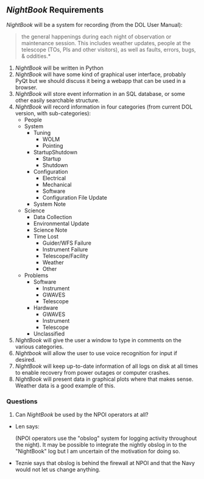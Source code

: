 ## *NightBook* Requirements

*NightBook* will be a system for recording (from the DOL User Manual):

> the general happenings during each night of observation or maintenance session. This includes weather updates,
> people at the telescope (TOs, PIs and other visitors), as well as faults, errors, bugs, & oddities.*

1. *NightBook* will be written in Python
2. *NightBook* will have some kind of graphical user interface, probably PyQt but we should discuss it being
   a webapp that can be used in a browser.
3. *NightBook* will store event information in an SQL database, or some other easily searchable structure.
4. *NightBook* will record information in four categories (from current DOL version, with sub-categories):
   * People
   * System
     * Tuning
       * WOLM
       * Pointing
     * StartupShutdown
       * Startup
       * Shutdown
     * Configuration
       * Electrical
       * Mechanical
       * Software
       * Configuration File Update
     * System Note
   * Science
     * Data Collection
     * Environmental Update
     * Science Note
     * Time Lost
       * Guider/WFS Failure
       * Instrument Failure
       * Telescope/Facility
       * Weather
       * Other
   * Problems
     * Software
       * Instrument
       * GWAVES
       * Telescope
     * Hardware
       * GWAVES
       * Instrument
       * Telescope
     * Unclassified
5. *NightBook* will give the user a window to type in comments on the various categories.
6. *Nightbook* will allow the user to use voice recognition for input if desired.
7. *NightBook* will keep up-to-date information of all logs on disk at all times to enable recovery from
   power outages or computer crashes.
8. *NightBook* will present data in graphical plots where that makes sense.  Weather data is a good
   example of this.
   
### Questions

1. Can *NightBook* be used by the NPOI operators at all?

- Len says:

  (NPOI operators use the "obslog" system for logging activity throughout the night). It may be possible
   to integrate the nightly obslog in to the "NightBook" log but I am uncertain of the motivation for doing so.
 
- Teznie says that obslog is behind the firewall at NPOI and that the Navy would not let us change anything.
   
